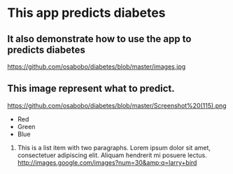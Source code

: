 # This app predicts diabetes
## It also demonstrate how to use the app to predicts diabetes
https://github.com/osabobo/diabetes/blob/master/images.jpg
## This image represent  what to predict.
https://github.com/osabobo/diabetes/blob/master/Screenshot%20(115).png
+   Red
+   Green
+   Blue
1.  This is a list item with two paragraphs. Lorem ipsum dolor
    sit amet, consectetuer adipiscing elit. Aliquam hendrerit
    mi posuere lectus.
http://images.google.com/images?num=30&amp;q=larry+bird
